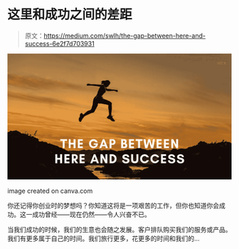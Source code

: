 # 这里和成功之间的差距

> 原文：<https://medium.com/swlh/the-gap-between-here-and-success-6e2f7d703931>

![](img/7720113f07a81154e16fff8a2365240b.png)

image created on canva.com

你还记得你创业时的梦想吗？你知道这将是一项艰苦的工作，但你也知道你会成功。这一成功曾经——现在仍然——令人兴奋不已。

当我们成功的时候，我们的生意也会随之发展。客户排队购买我们的服务或产品。我们有更多属于自己的时间。我们旅行更多，花更多的时间和我们的…